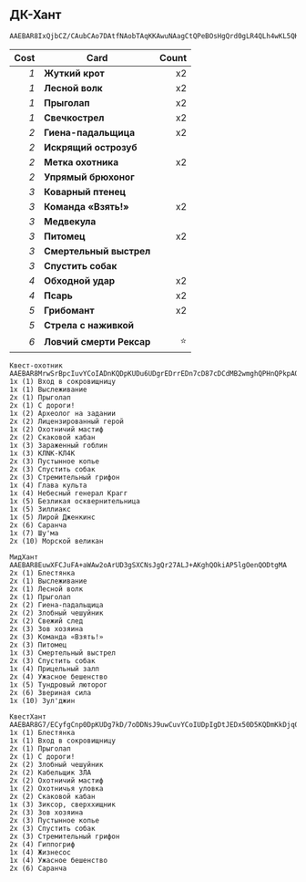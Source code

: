 ## ДК-Хант

```
AAEBAR8IxQjbCZ/CAubCAo7DAtfNAobTAqKKAwuNAagCtQPeBOsHgQrd0gLR4QLh4wKL5QKghQMA
```

| Cost | Card | Count |
| -------: | ---- | ----: |
| _1_ | **Жуткий крот** | x2 |
| _1_ | **Лесной волк** | x2 |
| _1_ | **Прыголап** | x2 |
| _1_ | **Свечкострел** | x2 |
| _2_ | **Гиена-падальщица** | x2 |
| _2_ | **Искрящий острозуб** | |
| _2_ | **Метка охотника** | x2 |
| _2_ | **Упрямый брюхоног** | |
| _3_ | **Коварный птенец** | |
| _3_ | **Команда «Взять!»** | x2 |
| _3_ | **Медвекула** | |
| _3_ | **Питомец** | x2 |
| _3_ | **Смертельный выстрел** | |
| _3_ | **Спустить собак** | |
| _4_ | **Обходной удар** | x2 |
| _4_ | **Псарь** | x2 |
| _5_ | **Грибомант** | x2 |
| _5_ | **Стрела с наживкой** | |
| _6_ | **Ловчий смерти Рексар** | ⭐ |

```
Квест-охотник
AAEBAR8MrwSrBpcIuvYCoIADnKQDpKUDu6UDgrEDrrEDn7cD87cDCdMB2wmghQPHnQPkpAOYqQOOrQP4rwO4tgMA
1x (1) Вход в сокровищницу
1x (1) Выслеживание
2x (1) Прыголап
2x (1) С дороги!
1x (2) Археолог на задании
2x (2) Лицензированный герой
1x (2) Охотничий мастиф
2x (2) Скаковой кабан
1x (3) Зараженный гоблин
1x (3) КЛNК-КЛ4К
2x (3) Пустынное копье
2x (3) Спустить собак
2x (3) Стремительный грифон
1x (4) Глава культа
1x (4) Небесный генерал Крагг
1x (5) Безликая осквернительница
1x (5) Зиллиакс
1x (5) Лирой Дженкинс
2x (6) Саранча
1x (7) Шу'ма
2x (10) Морской великан

МидХант
AAEBAR8EuwXFCJuFA+aWAw2oArUD3gSXCNsJgQr27ALJ+AKghQOkiAP5lgOenQODtgMA
2x (1) Блестянка
2x (1) Выслеживание
2x (1) Лесной волк
2x (1) Прыголап
2x (2) Гиена-падальщица
2x (2) Злобный чешуйник
2x (2) Свежий след
2x (3) Зов хозяина
2x (3) Команда «Взять!»
2x (3) Питомец
1x (3) Смертельный выстрел
2x (3) Спустить собак
1x (4) Прицельный залп
2x (4) Ужасное бешенство
1x (5) Тундровый люторог
2x (6) Звериная сила
1x (10) Зул'джин

КвестХант
AAEBAR8G7/ECyfgCnp0DpKUDg7kD/7oDDNsJ9uwCuvYCoIUDpIgDtJEDx50D5KQDmKkDjq0D+K8D97ADAA==
1x (1) Блестянка
1x (1) Вход в сокровищницу
2x (1) Прыголап
2x (1) С дороги!
2x (2) Злобный чешуйник
2x (2) Кабельщик ЗЛА
2x (2) Охотничий мастиф
1x (2) Охотничья уловка
2x (2) Скаковой кабан
1x (3) Зиксор, сверххищник
2x (3) Зов хозяина
2x (3) Пустынное копье
2x (3) Спустить собак
2x (3) Стремительный грифон
2x (4) Гиппогриф
1x (4) Жизнесос
1x (4) Ужасное бешенство
2x (6) Саранча
```
